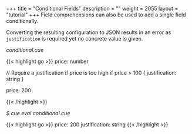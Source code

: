 +++
title = "Conditional Fields"
description = ""
weight = 2055
layout = "tutorial"
+++
Field comprehensions can also be used to
add a single field conditionally.

Converting the resulting configuration to JSON results in an error
as `justification` is required yet no concrete value is given.


<a id="td-block-padding" class="td-offset-anchor"></a>
<section class="row td-box td-box--white td-box--gradient td-box--height-auto">
<div class="col-lg-6 mr-0">
<i>conditional.cue</i>
<p>
{{< highlight go >}}
price: number

// Require a justification if price is too high
if price > 100 {
    justification: string
}

price: 200

{{< /highlight >}}
<br>
</div>

<div class="col-lg-6 ml-0"><i>$ cue eval conditional.cue</i>
<p>
{{< highlight go >}}
price:         200
justification: string
{{< /highlight >}}
</div>
</section>